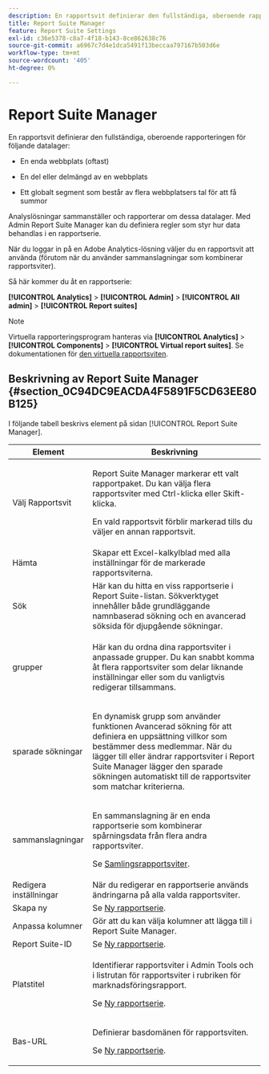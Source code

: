 ```yaml
---
description: En rapportsvit definierar den fullständiga, oberoende rapporteringen på en vald webbplats, en uppsättning webbplatser eller en delmängd av webbsidor.
title: Report Suite Manager
feature: Report Suite Settings
exl-id: c36e5378-c8a7-4f18-b143-8ce862638c76
source-git-commit: a6967c7d4e1dca5491f13beccaa797167b503d6e
workflow-type: tm+mt
source-wordcount: '405'
ht-degree: 0%

---
```


# Report Suite Manager

En rapportsvit definierar den fullständiga, oberoende rapporteringen för följande datalager:

* En enda webbplats (oftast)

* En del eller delmängd av en webbplats

* Ett globalt segment som består av flera webbplatsers tal för att få summor

Analyslösningar sammanställer och rapporterar om dessa datalager. Med Admin Report Suite Manager kan du definiera regler som styr hur data behandlas i en rapportserie.

När du loggar in på en Adobe Analytics-lösning väljer du en rapportsvit att använda (förutom när du använder sammanslagningar som kombinerar rapportsviter).

Så här kommer du åt en rapportserie:

**[!UICONTROL Analytics]** > **[!UICONTROL Admin]** > **[!UICONTROL All admin]** > **[!UICONTROL Report suites]**

>[!NOTE]
>
>Virtuella rapporteringsprogram hanteras via **[!UICONTROL Analytics]** > **[!UICONTROL Components]** > **[!UICONTROL Virtual report suites]**. Se dokumentationen för [den virtuella rapportsviten](/help/components/vrs/vrs-about.md).

## Beskrivning av Report Suite Manager {#section_0C94DC9EACDA4F5891F5CD63EE80B125}

I följande tabell beskrivs element på sidan [!UICONTROL Report Suite Manager].

<table id="table_F739FBD8DB8D409E916F12F61C5953D0"> 
 <thead> 
  <tr> 
   <th colname="col1" class="entry"> Element </th> 
   <th colname="col2" class="entry"> Beskrivning </th> 
  </tr> 
 </thead>
 <tbody> 
  <tr> 
   <td colname="col1"> <span class="wintitle"> Välj Rapportsvit </span> </td> 
   <td colname="col2"> <p><span class="wintitle"> Report Suite Manager </span> markerar ett valt rapportpaket. Du kan välja flera rapportsviter med <span class="uicontrol"> Ctrl-klicka</span> eller <span class="uicontrol"> Skift-klicka</span>. </p> <p>En vald rapportsvit förblir markerad tills du väljer en annan rapportsvit. </p> </td> 
  </tr> 
  <tr> 
   <td colname="col1"> <span class="wintitle"> Hämta</span> </td> 
   <td colname="col2"> Skapar ett Excel-kalkylblad med alla inställningar för de markerade rapportsviterna. </td> 
  </tr> 
  <tr> 
   <td colname="col1"> <span class="wintitle"> Sök</span> </td> 
   <td colname="col2"> Här kan du hitta en viss rapportserie i Report Suite-listan. Sökverktyget innehåller både grundläggande namnbaserad sökning och en avancerad söksida för djupgående sökningar. </td> 
  </tr> 
  <tr> 
   <td colname="col1"> <span class="wintitle"> grupper </span> </td> 
   <td colname="col2"> <p>Här kan du ordna dina rapportsviter i anpassade grupper. Du kan snabbt komma åt flera rapportsviter som delar liknande inställningar eller som du vanligtvis redigerar tillsammans. </p> </td> 
  </tr> 
  <tr> 
   <td colname="col1"> <span class="wintitle"> sparade sökningar</span> </td> 
   <td colname="col2"> <p>En dynamisk grupp som använder funktionen <span class="wintitle"> Avancerad sökning </span> för att definiera en uppsättning villkor som bestämmer dess medlemmar. När du lägger till eller ändrar rapportsviter i <span class="wintitle"> Report Suite Manager </span> lägger den <span class="wintitle"> sparade sökningen </span> automatiskt till de rapportsviter som matchar kriterierna. </p> </td> 
  </tr> 
  <tr> 
   <td colname="col1"> <span class="wintitle"> sammanslagningar</span> </td> 
   <td colname="col2"> <p>En sammanslagning är en enda rapportserie som kombinerar spårningsdata från flera andra rapportsviter. </p> <p>Se <a href="/help/admin/tools/manage-rs/rollup-report-suite.md"> Samlingsrapportsviter</a>. </p> </td> 
  </tr> 
  <tr> 
   <td colname="col1"> <span class="wintitle"> Redigera inställningar</span> </td> 
   <td colname="col2"> När du redigerar en rapportserie används ändringarna på alla valda rapportsviter. </td> 
  </tr> 
  <tr> 
   <td colname="col1"> <span class="wintitle"> Skapa ny</span> </td> 
   <td colname="col2">Se <a href="/help/admin/tools/manage-rs/new-rs/new-report-suite.md"> Ny rapportserie</a>. </td> 
  </tr> 
  <tr> 
   <td colname="col1"> <span class="wintitle"> Anpassa kolumner</span> </td> 
   <td colname="col2">Gör att du kan välja kolumner att lägga till i <span class="wintitle"> Report Suite Manager</span>. </td> 
  </tr> 
  <tr> 
   <td colname="col1"> <span class="wintitle"> Report Suite-ID </span> </td> 
   <td colname="col2">Se <a href="/help/admin/tools/manage-rs/new-rs/new-report-suite.md"> Ny rapportserie</a>. </td> 
  </tr> 
  <tr> 
   <td colname="col1"> <span class="wintitle"> Platstitel</span> </td> 
   <td colname="col2"> <p>Identifierar rapportsviter i Admin Tools och i listrutan för rapportsviter i rubriken för marknadsföringsrapport. </p> <p>Se <a href="/help/admin/tools/manage-rs/new-rs/new-report-suite.md"> Ny rapportserie</a>. </p> </td> 
  </tr> 
  <tr> 
   <td colname="col1"> <span class="wintitle"> Bas-URL </span> </td> 
   <td colname="col2"> <p>Definierar basdomänen för rapportsviten. </p> <p>Se <a href="/help/admin/tools/manage-rs/new-rs/new-report-suite.md"> Ny rapportserie</a>. </p> </td> 
  </tr> 
 </tbody> 
</table>
